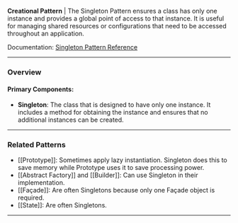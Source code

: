 **Creational Pattern** | The Singleton Pattern ensures a class has only one instance and provides a global point of access to that instance. It is useful for managing shared resources or configurations that need to be accessed throughout an application.

Documentation: [Singleton Pattern Reference](https://refactoring.guru/design-patterns/singleton)
___
### Overview
#### Primary Components:
- **Singleton**: The class that is designed to have only one instance. It includes a method for obtaining the instance and ensures that no additional instances can be created.

___
### Related Patterns
- [[Prototype]]: Sometimes apply lazy instantiation. Singleton does this to save memory while Prototype uses it to save processing power. 
- [[Abstract Factory]] and [[Builder]]: Can use Singleton in their implementation. 
- [[Façade]]: Are often Singletons because only one Façade object is required. 
- [[State]]: Are often Singletons.

___
